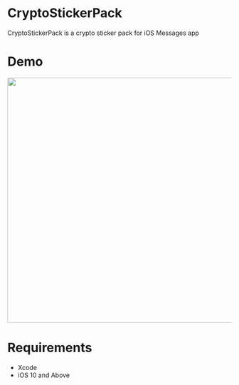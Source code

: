 # CryptoStickerPack
CryptoStickerPack is a crypto sticker pack for iOS Messages app

# Demo
<p align="center">
 <img src = "/Video/Demo.mov" height = "550"> 
</p>

# Requirements
* Xcode
* iOS 10 and Above

